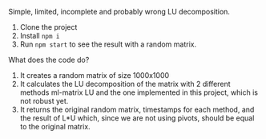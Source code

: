 Simple, limited, incomplete and probably wrong LU decomposition.

1. Clone the project
2. Install `npm i`
3. Run `npm start` to see the result with a random matrix.

What does the code do?

1. It creates a random matrix of size 1000x1000
2. It calculates the LU decomposition of the matrix with 2 different methods ml-matrix LU and the one implemented in this project, which is not robust yet.
3. It returns the original random matrix, timestamps for each method, and the result of L*U which, since we are not using pivots, should be equal to the original matrix.
